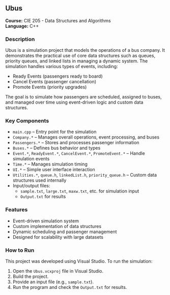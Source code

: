 ## Ubus  
**Course:** CIE 205 - Data Structures and Algorithms  
**Language:** C++

### Description
Ubus is a simulation project that models the operations of a bus company. It demonstrates the practical use of core data structures such as queues, priority queues, and linked lists in managing a dynamic system. The simulation handles various types of events, including:

- Ready Events (passengers ready to board)
- Cancel Events (passenger cancellation)
- Promote Events (priority upgrades)

The goal is to simulate how passengers are scheduled, assigned to buses, and managed over time using event-driven logic and custom data structures.

### Key Components
- `main.cpp` – Entry point for the simulation
- `Company.*` – Manages overall operations, event processing, and buses
- `Passengers.*` – Stores and processes passenger information
- `Buses.*` – Defines bus behavior and types
- `Event.*`, `ReadyEvent.*`, `CancelEvent.*`, `PromoteEvent.*` – Handle simulation events
- `Time.*` – Manages simulation timing
- `UI.*` – Simple user interface interaction
- `Utilities.*`, `queue.h`, `linkedList.h`, `priority_queue.h` – Custom data structures used internally
- Input/output files:
  - `sample.txt`, `large.txt`, `maxw.txt`, etc. for simulation input
  - `Output.txt` for results

### Features
- Event-driven simulation system
- Custom implementation of data structures
- Dynamic scheduling and passenger management
- Designed for scalability with large datasets

### How to Run
This project was developed using Visual Studio. To run the simulation:

1. Open the `Ubus.vcxproj` file in Visual Studio.
2. Build the project.
3. Provide an input file (e.g., `sample.txt`).
4. Run the program and check the `Output.txt` for results.

